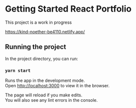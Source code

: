 # Getting Started React Portfolio 

This project is a work in progress 

https://kind-noether-be4110.netlify.app/

## Running the project

In the project directory, you can run:

### `yarn start`

Runs the app in the development mode.\
Open [http://localhost:3000](http://localhost:3000) to view it in the browser.

The page will reload if you make edits.\
You will also see any lint errors in the console.

